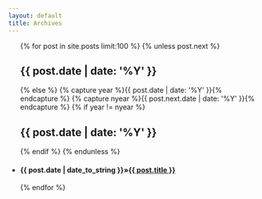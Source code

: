 ```yaml
---
layout: default
title: Archives
---
```

<ul class="list-unstyled">
     {% for post in site.posts limit:100 %} 
	 {% unless post.next %} 
    <h2>{{ post.date | date: '%Y' }}</h2> 
	{% else %} {% capture year %}{{ post.date | date: '%Y' }}{% endcapture %} {% capture nyear %}{{ post.next.date | date: '%Y' }}{% endcapture %} 
	{% if year != nyear %} 
    <h2>{{ post.date | date: '%Y' }}</h2> {% endif %} 
	{% endunless %} 
    <li><h4><span>{{ post.date | date_to_string }}</span>&raquo;<a href="{{ post.url }}">{{ post.title }}</a></h4></li> 
	{% endfor %} 
</ul> 
